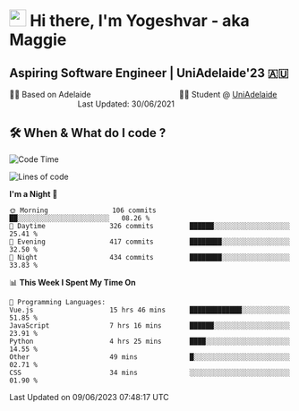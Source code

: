 <h1><img src="https://emojis.slackmojis.com/emojis/images/1531849430/4246/blob-sunglasses.gif?1531849430" width="30"/> Hi there, I'm Yogeshvar - aka Maggie</h1>

## Aspiring Software Engineer | UniAdelaide'23 🇦🇺  
🏂🏻  Based on Adelaide &nbsp;&nbsp;&nbsp;&nbsp;&nbsp;&nbsp;&nbsp;&nbsp;&nbsp;&nbsp;&nbsp;&nbsp;&nbsp;&nbsp;&nbsp;&nbsp;&nbsp;&nbsp;&nbsp;&nbsp;&nbsp;&nbsp;&nbsp;&nbsp;&nbsp;&nbsp;&nbsp;&nbsp;&nbsp;&nbsp;&nbsp;&nbsp;&nbsp;&nbsp;&nbsp;&nbsp;&nbsp;&nbsp;&nbsp;👨‍💻 Student @ [UniAdelaide](https://www.adelaide.edu.au)   &nbsp;&nbsp;&nbsp;&nbsp;&nbsp;&nbsp;&nbsp;&nbsp;&nbsp;&nbsp;&nbsp;&nbsp;&nbsp;&nbsp;&nbsp;&nbsp;&nbsp;&nbsp;&nbsp;&nbsp;&nbsp;&nbsp;&nbsp;&nbsp;&nbsp;&nbsp;&nbsp;&nbsp;&nbsp;&nbsp;&nbsp;Last Updated: 30/06/2021

## 🛠 When & What do I code ?  

<!--START_SECTION:waka-->
![Code Time](http://img.shields.io/badge/Code%20Time-2%2C253%20hrs%203%20mins-blue)

![Lines of code](https://img.shields.io/badge/From%20Hello%20World%20I%27ve%20Written-4.2%20million%20lines%20of%20code-blue)

**I'm a Night 🦉** 

```text
🌞 Morning                106 commits         ██░░░░░░░░░░░░░░░░░░░░░░░   08.26 % 
🌆 Daytime                326 commits         ██████░░░░░░░░░░░░░░░░░░░   25.41 % 
🌃 Evening                417 commits         ████████░░░░░░░░░░░░░░░░░   32.50 % 
🌙 Night                  434 commits         ████████░░░░░░░░░░░░░░░░░   33.83 % 
```


📊 **This Week I Spent My Time On** 

```text
💬 Programming Languages: 
Vue.js                   15 hrs 46 mins      █████████████░░░░░░░░░░░░   51.85 % 
JavaScript               7 hrs 16 mins       ██████░░░░░░░░░░░░░░░░░░░   23.91 % 
Python                   4 hrs 25 mins       ████░░░░░░░░░░░░░░░░░░░░░   14.55 % 
Other                    49 mins             █░░░░░░░░░░░░░░░░░░░░░░░░   02.71 % 
CSS                      34 mins             ░░░░░░░░░░░░░░░░░░░░░░░░░   01.90 % 
```


 Last Updated on 09/06/2023 07:48:17 UTC
<!--END_SECTION:waka-->
